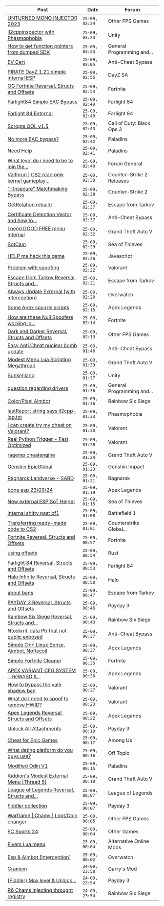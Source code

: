 |Post|Date|Forum|
|----|----|-----|
|[UNTURNED MONO INJECTOR 2023](https://www.unknowncheats.me/forum/other-fps-games/583479-unturned-mono-injector-2023-a.html)|`25-09, 03:24`|Other FPS Games|
|[il2cppinspector with Phasmophobia](https://www.unknowncheats.me/forum/unity/598264-il2cppinspector-phasmophobia.html)|`25-09, 03:23`|Unity|
|[How to get function pointers from dumped SDK](https://www.unknowncheats.me/forum/general-programming-and-reversing/602200-function-pointers-dumped-sdk.html)|`25-09, 03:23`|General Programming and...|
|[EV Cert](https://www.unknowncheats.me/forum/anti-cheat-bypass/603016-ev-cert.html)|`25-09, 03:05`|Anti-Cheat Bypass|
|[PIRATE DayZ 1.21 simple internal ESP](https://www.unknowncheats.me/forum/dayz-sa/595120-pirate-dayz-1-21-simple-internal-esp.html)|`25-09, 02:56`|DayZ SA|
|[OG Fortnite Reversal, Structs and Offsets](https://www.unknowncheats.me/forum/fortnite/596138-og-fortnite-reversal-structs-offsets.html)|`25-09, 02:53`|Fortnite|
|[Farlight84 Simple EAC Bypass](https://www.unknowncheats.me/forum/farlight-84-a/585130-farlight84-simple-eac-bypass.html)|`25-09, 02:49`|Farlight 84|
|[Farlight 84 External](https://www.unknowncheats.me/forum/farlight-84-a/598853-farlight-84-external.html)|`25-09, 02:49`|Farlight 84|
|[Scropts QOL v1.5](https://www.unknowncheats.me/forum/call-of-duty-black-ops-3-a/575498-scropts-qol-v1-5-a.html)|`25-09, 02:43`|Call of Duty: Black Ops 3|
|[No more EAC bypass?](https://www.unknowncheats.me/forum/paladins/598599-eac-bypass.html)|`25-09, 02:42`|Paladins|
|[Need Help](https://www.unknowncheats.me/forum/paladins/602975-help.html)|`25-09, 02:41`|Paladins|
|[What level do i need to be to join the...](https://www.unknowncheats.me/forum/forum-general/601550-level-join-discord.html)|`25-09, 02:40`|Forum General|
|[Valthrun \| CS2 read only kernel gameplay...](https://www.unknowncheats.me/forum/counter-strike-2-releases/597158-valthrun-cs2-read-kernel-gameplay-enhancer.html)|`25-09, 02:39`|Counter-Strike 2 Releases|
|["-Insecure" Matchmaking Bypass](https://www.unknowncheats.me/forum/counter-strike-2-a/602126-insecure-matchmaking-bypass.html)|`25-09, 02:38`|Counter-Strike 2|
|[GetRotation rebuild](https://www.unknowncheats.me/forum/escape-from-tarkov/602651-getrotation-rebuild.html)|`25-09, 02:37`|Escape from Tarkov|
|[Certificate Detection Vector and how to...](https://www.unknowncheats.me/forum/anti-cheat-bypass/600567-certificate-detection-vector-avoid-blacklist.html)|`25-09, 02:37`|Anti-Cheat Bypass|
|[I need GOOD FREE menu internal](https://www.unknowncheats.me/forum/grand-theft-auto-v/603013-free-menu-internal.html)|`25-09, 02:32`|Grand Theft Auto V|
|[SotCam](https://www.unknowncheats.me/forum/sea-of-thieves/580178-sotcam.html)|`25-09, 02:29`|Sea of Thieves|
|[HELP me hack this game](https://www.unknowncheats.me/forum/javascript/602395-help-hack-game.html)|`25-09, 02:26`|Javascript|
|[Problem with spoofing](https://www.unknowncheats.me/forum/valorant/602408-spoofing.html)|`25-09, 02:22`|Valorant|
|[Escape from Tarkov Reversal, Structs and...](https://www.unknowncheats.me/forum/escape-from-tarkov/226519-escape-tarkov-reversal-structs-offsets.html)|`25-09, 02:21`|Escape from Tarkov|
|[Always Update External \[with interception\]](https://www.unknowncheats.me/forum/overwatch/582443-update-external-interception.html)|`25-09, 02:20`|Overwatch|
|[Some Apex squirrel scripts](https://www.unknowncheats.me/forum/apex-legends/505139-apex-squirrel-scripts.html)|`25-09, 02:15`|Apex Legends|
|[How are these Null Spoofers working in...](https://www.unknowncheats.me/forum/fortnite/602136-null-spoofers-tournaments.html)|`25-09, 02:14`|Fortnite|
|[Dark and Darker Reversal, Structs and Offsets](https://www.unknowncheats.me/forum/other-fps-games/562724-dark-darker-reversal-structs-offsets.html)|`25-09, 02:13`|Other FPS Games|
|[Easy Anti Cheat nuclear bomb update](https://www.unknowncheats.me/forum/anti-cheat-bypass/603008-easy-anti-cheat-nuclear-bomb-update.html)|`25-09, 01:46`|Anti-Cheat Bypass|
|[Modest Menu Lua Scripting Megathread](https://www.unknowncheats.me/forum/grand-theft-auto-v/463868-modest-menu-lua-scripting-megathread.html)|`25-09, 01:39`|Grand Theft Auto V|
|[Sunkenland](https://www.unknowncheats.me/forum/unity/600014-sunkenland.html)|`25-09, 01:37`|Unity|
|[question regarding drivers](https://www.unknowncheats.me/forum/general-programming-and-reversing/602960-question-regarding-drivers.html)|`25-09, 01:36`|General Programming and...|
|[Color/Pixel Aimbot](https://www.unknowncheats.me/forum/rainbow-six-siege/601955-color-pixel-aimbot.html)|`25-09, 01:36`|Rainbow Six Siege|
|[lastReport string says il2cpp-log.txt](https://www.unknowncheats.me/forum/phasmophobia/602973-lastreport-string-il2cpp-log-txt.html)|`25-09, 01:33`|Phasmophobia|
|[I can create try my cheat on Valorant?](https://www.unknowncheats.me/forum/valorant/602799-create-try-cheat-valorant.html)|`25-09, 01:30`|Valorant|
|[Real Python Trigger - Fast Optimized](https://www.unknowncheats.me/forum/valorant/599066-real-python-trigger-fast-optimized.html)|`25-09, 01:28`|Valorant|
|[ragemp cheatengine](https://www.unknowncheats.me/forum/grand-theft-auto-v/603002-ragemp-cheatengine.html)|`25-09, 01:24`|Grand Theft Auto V|
|[Genshin EpicGlobal](https://www.unknowncheats.me/forum/genshin-impact/489622-genshin-epicglobal.html)|`25-09, 01:23`|Genshin Impact|
|[Ragnarok Landverse - SARD](https://www.unknowncheats.me/forum/ragnarok/590296-ragnarok-landverse-sard.html)|`25-09, 01:21`|Ragnarok|
|[bone esp 23/09/24](https://www.unknowncheats.me/forum/apex-legends/603001-bone-esp-23-09-24-a.html)|`25-09, 01:19`|Apex Legends|
|[New external ESP SoT Helper](https://www.unknowncheats.me/forum/sea-of-thieves/581265-external-esp-sot-helper.html)|`25-09, 01:15`|Sea of Thieves|
|[internal shitty past bf1](https://www.unknowncheats.me/forum/battlefield-1-a/523274-internal-shitty-past-bf1.html)|`25-09, 01:08`|Battlefield 1|
|[Transferring ready-made code to CS2](https://www.unknowncheats.me/forum/counterstrike-global-offensive/602946-transferring-ready-code-cs2.html)|`25-09, 01:01`|Counterstrike Global...|
|[Fortnite Reversal, Structs and Offsets](https://www.unknowncheats.me/forum/fortnite/235061-fortnite-reversal-structs-offsets.html)|`25-09, 00:57`|Fortnite|
|[using offsets](https://www.unknowncheats.me/forum/rust/602123-using-offsets.html)|`25-09, 00:54`|Rust|
|[Farlight 84 Reversal, Structs and Offsets](https://www.unknowncheats.me/forum/farlight-84-a/580566-farlight-84-reversal-structs-offsets.html)|`25-09, 00:53`|Farlight 84|
|[Halo Infinite Reversal, Structs and Offsets](https://www.unknowncheats.me/forum/halo/478042-halo-infinite-reversal-structs-offsets.html)|`25-09, 00:50`|Halo|
|[about bans](https://www.unknowncheats.me/forum/escape-from-tarkov/602804-bans.html)|`25-09, 00:47`|Escape from Tarkov|
|[PAYDAY 3 Reversal, Structs and Offsets](https://www.unknowncheats.me/forum/payday-3-a/601253-payday-3-reversal-structs-offsets.html)|`25-09, 00:46`|Payday 3|
|[Rainbow Six Siege Reversal, Structs and...](https://www.unknowncheats.me/forum/rainbow-six-siege/255148-rainbow-six-siege-reversal-structs-offsets.html)|`25-09, 00:43`|Rainbow Six Siege|
|[Ntoskrnl .data Ptr that not public exposed](https://www.unknowncheats.me/forum/anti-cheat-bypass/602944-ntoskrnl-data-ptr-public-exposed.html)|`25-09, 00:37`|Anti-Cheat Bypass|
|[Simple C++ Linux Sense, Aimbot, NoRecoil](https://www.unknowncheats.me/forum/apex-legends/515784-simple-linux-sense-aimbot-norecoil.html)|`25-09, 00:37`|Apex Legends|
|[Simple Fortnite Cleaner](https://www.unknowncheats.me/forum/fortnite/601588-simple-fortnite-cleaner.html)|`25-09, 00:35`|Fortnite|
|[ΛPEX VΛRIΛNT CFG SYSTEM - ReWASD &...](https://www.unknowncheats.me/forum/apex-legends/599047-pex-ri-nt-cfg-system-rewasd-joytokey.html)|`25-09, 00:30`|Apex Legends|
|[How to bypass the val5 shadow ban](https://www.unknowncheats.me/forum/valorant/602978-bypass-val5-shadow-ban.html)|`25-09, 00:27`|Valorant|
|[What do I need to spoof to remove HWID?](https://www.unknowncheats.me/forum/valorant/601405-spoof-remove-hwid.html)|`25-09, 00:23`|Valorant|
|[Apex Legends Reversal, Structs and Offsets](https://www.unknowncheats.me/forum/apex-legends/319804-apex-legends-reversal-structs-offsets.html)|`25-09, 00:22`|Apex Legends|
|[Unlock All Attachments](https://www.unknowncheats.me/forum/payday-3-a/602591-unlock-attachments.html)|`25-09, 00:19`|Payday 3|
|[Cheat for Epic Games](https://www.unknowncheats.me/forum/among-us/596394-cheat-epic-games.html)|`25-09, 00:17`|Among Us|
|[What dating platform do you guys use?](https://www.unknowncheats.me/forum/off-topic/601991-dating-platform-guys.html)|`25-09, 00:16`|Off Topic|
|[Modified Odin V1](https://www.unknowncheats.me/forum/paladins/585919-modified-odin-v1.html)|`25-09, 00:15`|Paladins|
|[Kiddion's Modest External Menu \[Thread 5\]](https://www.unknowncheats.me/forum/grand-theft-auto-v/576854-kiddions-modest-external-menu-thread-5-a.html)|`25-09, 00:10`|Grand Theft Auto V|
|[League of Legends Reversal, Structs and...](https://www.unknowncheats.me/forum/league-of-legends/310587-league-legends-reversal-structs-offsets.html)|`25-09, 00:07`|League of Legends|
|[Fiddler collection](https://www.unknowncheats.me/forum/payday-3-a/602650-fiddler-collection.html)|`25-09, 00:07`|Payday 3|
|[Warframe \| Chams \| Loot/Coin changer](https://www.unknowncheats.me/forum/other-fps-games/600451-warframe-chams-loot-coin-changer.html)|`25-09, 00:05`|Other FPS Games|
|[FC Sports 24](https://www.unknowncheats.me/forum/other-games/602988-fc-sports-24-a.html)|`25-09, 00:04`|Other Games|
|[Fivem Lua menu](https://www.unknowncheats.me/forum/alternative-online-mods/602983-fivem-lua-menu.html)|`25-09, 00:04`|Alternative Online Mods|
|[Esp & Aimbot \[Interception\]](https://www.unknowncheats.me/forum/overwatch/564646-esp-aimbot-interception.html)|`25-09, 00:02`|Overwatch|
|[Cranium](https://www.unknowncheats.me/forum/garry-s-mod/583114-cranium.html)|`24-09, 23:58`|Garry's Mod|
|[(Fiddler) Max level & Unlock...](https://www.unknowncheats.me/forum/payday-3-a/602977-fiddler-max-level-unlock-masks-suits-items.html)|`24-09, 23:54`|Payday 3|
|[R6 Chams injecting throught registry](https://www.unknowncheats.me/forum/rainbow-six-siege/594608-r6-chams-injecting-throught-registry.html)|`24-09, 23:54`|Rainbow Six Siege|
